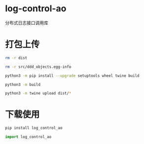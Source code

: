 # log-control-ao

分布式日志接口调用库

# 打包上传
```bash
rm -r dist

rm -r src/ddd_objects.egg-info

python3 -m pip install --upgrade setuptools wheel twine build

python3 -m build

python3 -m twine upload dist/*
```
# 下载使用
```bash
pip install log_control_ao
```
```python
import log_control_ao
```